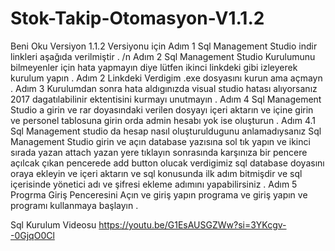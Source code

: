 # Stok-Takip-Otomasyon-V1.1.2
Beni Oku Versiyon 1.1.2 Versiyonu için 
Adım 1 Sql Management Studio indir linkleri aşağıda verilmiştir . /n
Adım 2 Sql Management Studio Kurulumunu bilmeyenler için hata yapmayın diye lütfen ikinci linkdeki gibi izleyerek kurulum yapın .
Adım 2 Linkdeki Verdigim .exe dosyasını kurun ama açmayn .
Adım 3 Kurulumdan sonra hata aldıgınızda visual studio hatası alıyorsanız 2017 dagatılabilinir ektentisini kurmayı unutmayın .
Adım 4 Sql Management Studio a girin ve rar doyasındaki verilen dosyayı içeri aktarın ve içine girin ve personel tablosuna girin orda admin hesabı yok ise oluşturun .
Adım 4.1 Sql Management studio da hesap nasıl oluşturuldugunu anlamadıysanız Sql Management Studio girin ve açın database yazısına sol tık yapın ve ikinci sırada yazan attach yazan yere tıklayın
sonrasında karşınıza bir pencere açılcak çıkan pencerede add button olucak verdigimiz sql database doyasını oraya ekleyin ve içeri aktarın ve sql konusunda ilk adım bitmişdir ve sql içerisinde 
yönetici adı ve şifresi ekleme adımını yapabilirsiniz .
Adım 5 Progrma Giriş Penceresini Açın ve giriş yapın programa ve giriş yapın ve programı kullanmaya başlayın .






Sql Kurulum Videosu 
https://youtu.be/G1EsAUSGZWw?si=3YKcgv--0GjqO0Cl

